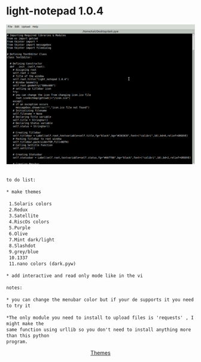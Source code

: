 # light-notepad 1.0.4

<img src="https://github.com/Aydeniztr/light-notepad/blob/main/images/IMG_5646.jpeg?raw=true">


```

to do list:

* make themes
 
 1.Solaris colors
 2.Redux
 3.Satellite
 4.RiscOs colors
 5.Purple
 6.Olive
 7.Mint dark/light
 8.Slashdot
 9.grey/blue
 10.1337
 11.nano colors (dark.pyw)
 
* add interactive and read only mode like in the vi

notes:

* you can change the menubar color but if your de supports it you need to try it

*The only module you need to install to upload files is 'requests' , I might make the
same function using urllib so you don't need to install anything more than this python
program.

```

<center><a href="https://github.com/Aydeniztr/light-notepad/blob/main/THEMES.md">Themes</a><center>

